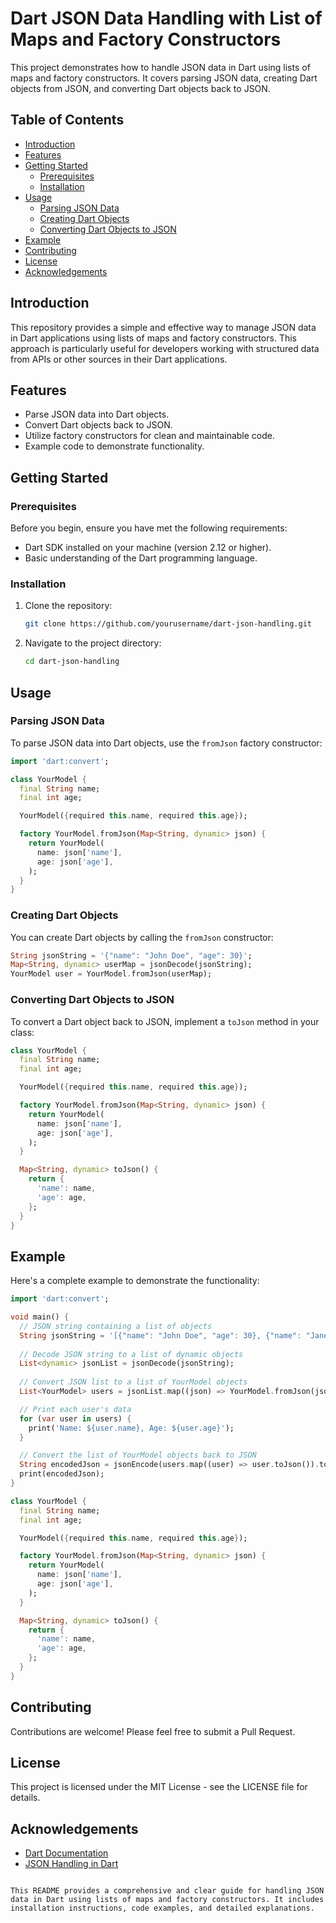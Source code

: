 



# Dart JSON Data Handling with List of Maps and Factory Constructors

This project demonstrates how to handle JSON data in Dart using lists of maps and factory constructors. It covers parsing JSON data, creating Dart objects from JSON, and converting Dart objects back to JSON.

## Table of Contents

- [Introduction](#introduction)
- [Features](#features)
- [Getting Started](#getting-started)
  - [Prerequisites](#prerequisites)
  - [Installation](#installation)
- [Usage](#usage)
  - [Parsing JSON Data](#parsing-json-data)
  - [Creating Dart Objects](#creating-dart-objects)
  - [Converting Dart Objects to JSON](#converting-dart-objects-to-json)
- [Example](#example)
- [Contributing](#contributing)
- [License](#license)
- [Acknowledgements](#acknowledgements)

## Introduction

This repository provides a simple and effective way to manage JSON data in Dart applications using lists of maps and factory constructors. This approach is particularly useful for developers working with structured data from APIs or other sources in their Dart applications.

## Features

- Parse JSON data into Dart objects.
- Convert Dart objects back to JSON.
- Utilize factory constructors for clean and maintainable code.
- Example code to demonstrate functionality.

## Getting Started

### Prerequisites

Before you begin, ensure you have met the following requirements:

- Dart SDK installed on your machine (version 2.12 or higher).
- Basic understanding of the Dart programming language.

### Installation

1. Clone the repository:

    ```bash
    git clone https://github.com/yourusername/dart-json-handling.git
    ```

2. Navigate to the project directory:

    ```bash
    cd dart-json-handling
    ```

## Usage

### Parsing JSON Data

To parse JSON data into Dart objects, use the `fromJson` factory constructor:

```dart
import 'dart:convert';

class YourModel {
  final String name;
  final int age;

  YourModel({required this.name, required this.age});

  factory YourModel.fromJson(Map<String, dynamic> json) {
    return YourModel(
      name: json['name'],
      age: json['age'],
    );
  }
}
```

### Creating Dart Objects

You can create Dart objects by calling the `fromJson` constructor:

```dart
String jsonString = '{"name": "John Doe", "age": 30}';
Map<String, dynamic> userMap = jsonDecode(jsonString);
YourModel user = YourModel.fromJson(userMap);
```

### Converting Dart Objects to JSON

To convert a Dart object back to JSON, implement a `toJson` method in your class:

```dart
class YourModel {
  final String name;
  final int age;

  YourModel({required this.name, required this.age});

  factory YourModel.fromJson(Map<String, dynamic> json) {
    return YourModel(
      name: json['name'],
      age: json['age'],
    );
  }

  Map<String, dynamic> toJson() {
    return {
      'name': name,
      'age': age,
    };
  }
}
```

## Example

Here's a complete example to demonstrate the functionality:

```dart
import 'dart:convert';

void main() {
  // JSON string containing a list of objects
  String jsonString = '[{"name": "John Doe", "age": 30}, {"name": "Jane Smith", "age": 25}]';
  
  // Decode JSON string to a list of dynamic objects
  List<dynamic> jsonList = jsonDecode(jsonString);
  
  // Convert JSON list to a list of YourModel objects
  List<YourModel> users = jsonList.map((json) => YourModel.fromJson(json)).toList();

  // Print each user's data
  for (var user in users) {
    print('Name: ${user.name}, Age: ${user.age}');
  }

  // Convert the list of YourModel objects back to JSON
  String encodedJson = jsonEncode(users.map((user) => user.toJson()).toList());
  print(encodedJson);
}

class YourModel {
  final String name;
  final int age;

  YourModel({required this.name, required this.age});

  factory YourModel.fromJson(Map<String, dynamic> json) {
    return YourModel(
      name: json['name'],
      age: json['age'],
    );
  }

  Map<String, dynamic> toJson() {
    return {
      'name': name,
      'age': age,
    };
  }
}
```

## Contributing

Contributions are welcome! Please feel free to submit a Pull Request.

## License

This project is licensed under the MIT License - see the LICENSE file for details.

## Acknowledgements

- [Dart Documentation](https://dart.dev/guides)
- [JSON Handling in Dart](https://dart.dev/tutorials/web/json)
```

This README provides a comprehensive and clear guide for handling JSON data in Dart using lists of maps and factory constructors. It includes installation instructions, code examples, and detailed explanations.
